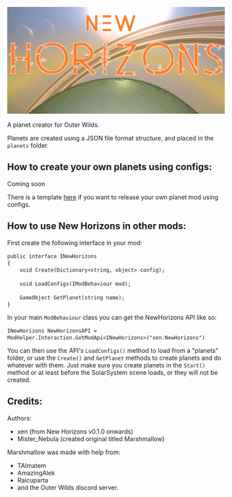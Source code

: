 ![logo](logo.png)

A planet creator for Outer Wilds.

Planets are created using a JSON file format structure, and placed in the `planets` folder.

## How to create your own planets using configs:

Coming soon

There is a template [here](https://github.com/xen-42/ow-new-horizons-config-template) if you want to release your own planet mod using configs.

## How to use New Horizons in other mods:

First create the following interface in your mod:

```
public interface INewHorizons
{
    void Create(Dictionary<string, object> config);

    void LoadConfigs(IModBehaviour mod);

    GameObject GetPlanet(string name);
}
```

In your main `ModBehaviour` class you can get the NewHorizons API like so:
```
INewHorizons NewHorizonsAPI = ModHelper.Interaction.GetModApi<INewHorizons>("xen.NewHorizons")
```

You can then use the API's `LoadConfigs()` method to load from a "planets" folder, or use the `Create()` and `GetPlanet` methods to create planets and do whatever with them. Just make sure you create planets in the `Start()` method or at least before the SolarSystem scene loads, or they will not be created.

## Credits:
Authors:
- xen (from New Horizons v0.1.0 onwards)
- Mister_Nebula (created original titled Marshmallow)

Marshmallow was made with help from:
- TAImatem
- AmazingAlek
- Raicuparta
- and the Outer Wilds discord server.
